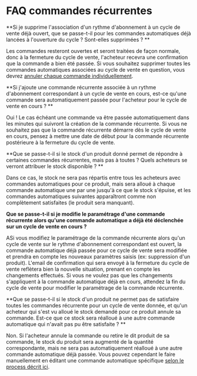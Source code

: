 # FAQ commandes récurrentes

**Si je supprime l'association d'un rythme d'abonnement à un cycle de vente déjà ouvert, que se passe-t-il pour les commandes automatiques déjà lancées à l'ouverture du cycle ? Sont-elles supprimées ?  **

Les commandes resteront ouvertes et seront traitées de façon normale, donc à la fermeture du cycle de vente, l'acheteur recevra une confirmation que la commande a bien été passée. Si vous souhaitez supprimer toutes les commandes automatiques associées au cycle de vente en question, vous devrez [annuler chaque commande individuellement](creation-et-gestion-dune-commande-recurrente.md#edit-one-specific-order). 

**Si j'ajoute une commande récurrente associée à un rythme d'abonnement correspondant à un cycle de vente en cours, est-ce qu'une commande sera automatiquement passée pour l'acheteur pour le cycle de vente en cours ? **

Oui ! Le cas échéant une commande va être passée automatiquement dans les minutes qui suivront la création de la commande récurrente. Si vous ne souhaitez pas que la commande récurrente démarre dès le cycle de vente en cours, pensez à mettre une date de début pour la commande récurrente postérieure à la fermeture du cycle de vente. 

**Que se passe-t-il si le stock d'un produit donné permet de répondre à certaines commandes récurrentes, mais pas à toutes ? Quels acheteurs se verront attribuer le stock disponible ? **

Dans ce cas, le stock ne sera pas répartis entre tous les acheteurs avec commandes automatiques pour ce produit, mais sera alloué à chaque commande automatique une par une jusqu'à ce que le stock s'épuise, et les commandes automatiques suivantes apparaîtront comme non complètement satisfaites (le produit sera manquant). 

**Que se passe-t-il si je modifie le paramétrage d'une commande récurrente alors qu'une commande automatique a déjà été déclenchée sur un cycle de vente en cours ?**

ASi vous modifiez le paramétrage de la commande récurrente alors qu'un cycle de vente sur le rythme d'abonnement correspondant est ouvert, la commande automatique déjà passée pour ce cycle de vente sera modifiée et prendra en compte les nouveaux paramètres saisis (ex: suppression d'un produit). L'email de confirmation qui sera envoyé à la fermeture du cycle de vente reflètera bien la nouvelle situation, prenant en compte les changements effectués. Si vous ne voulez pas que les changements s'appliquent à la commande automatique déjà en cours, attendez la fin du cycle de vente pour modifier le paramétrage de la commande récurrente. 

**Que se passe-t-il si le stock d'un produit ne permet pas de satisfaire toutes les commandes récurrente pour un cycle de vente donnée, et qu'un acheteur qui s'est vu alloué le stock demandé pour ce produit annule sa commande. Est-ce que ce stock sera réalloué à une autre commande automatique qui n'avait pas pu être satisfaite ? **

Non. Si l'acheteur annule la commande ou retire le dit produit de sa commande, le stock du produit sera augmenté de la quantité correspondante, mais ne sera pas automatiquement réalloué à une autre commande automatique déjà passée. Vous pouvez cependant le faire manuellement en éditant une commande automatique spécifique [selon le process décrit ici](creation-et-gestion-dune-commande-recurrente.md#edit-one-specific-order).
